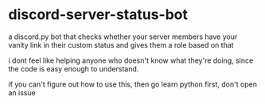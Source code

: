 # discord-server-status-bot
a discord.py bot that checks whether your server members have your vanity link in their custom status and gives them a role based on that

i dont feel like helping anyone who doesn't know what they're doing, since the code is easy enough to understand.

if you can't figure out how to use this, then go learn python first, don't open an issue
